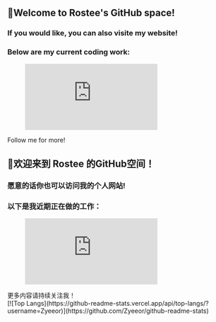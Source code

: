 ## 👋Welcome to Rostee's GitHub space!
### If you would like, you can also visite my <href a="rostyan.site">website</href>!
### Below are my current coding work:
<figure><embed src="https://wakatime.com/share/@55e8a8c6-76fc-4480-b85b-2502f013b652/e8d96a47-ae26-4ebf-9d2e-9860cf7c8424.svg"></embed></figure>
Follow me for more!


## 👋欢迎来到 Rostee 的GitHub空间！
### 愿意的话你也可以访问我的<href a="rostyan.site">个人网站</href>!
### 以下是我近期正在做的工作：
<figure><embed src="https://wakatime.com/share/@55e8a8c6-76fc-4480-b85b-2502f013b652/e8d96a47-ae26-4ebf-9d2e-9860cf7c8424.svg"></embed></figure>
更多内容请持续关注我！

<br>
[![Top Langs](https://github-readme-stats.vercel.app/api/top-langs/?username=Zyeeor)](https://github.com/Zyeeor/github-readme-stats)
